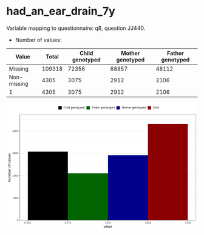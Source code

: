 # had_an_ear_drain_7y
Variable mapping to questionnaire: q8, question JJ440.
- Number of values:

| Value | Total | Child genotyped | Mother genotyped | Father genotyped |
| ----- | ----- | --------------- | ---------------- | ---------------- |
| Missing | 109318 | 72356 | 68857 | 48112 |
| Non-missing | 4305 | 3075 | 2912 | 2106 |
| 1 | 4305 | 3075 | 2912 | 2106 |



![](had_an_ear_drain_7y_n.png)



